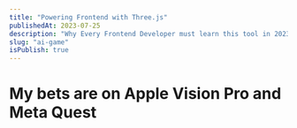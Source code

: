 ```yaml
---
title: "Powering Frontend with Three.js"
publishedAt: 2023-07-25
description: "Why Every Frontend Developer must learn this tool in 2023 and beyond."
slug: "ai-game"
isPublish: true
---
```


# My bets are on Apple Vision Pro and Meta Quest
